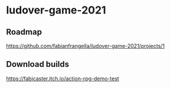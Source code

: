 # ludover-game-2021

## Roadmap 
https://github.com/fabianfrangella/ludover-game-2021/projects/1

## Download builds
https://fabicaster.itch.io/action-rpg-demo-test
